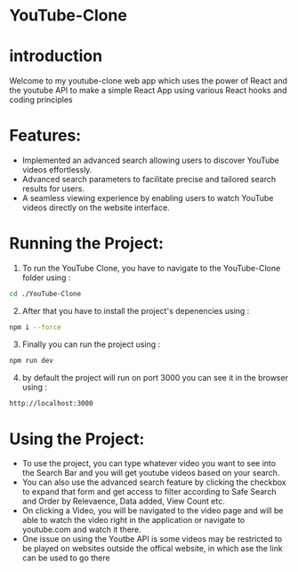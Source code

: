 # YouTube-Clone
# introduction
Welcome to my youtube-clone web app which uses the power of React and the youtube API  to make a simple React App using various React hooks and coding principles

# Features: 
* Implemented an advanced search allowing users to discover YouTube videos effortlessly.
* Advanced search parameters to facilitate precise and tailored search results for users.
* A seamless viewing experience by enabling users to watch YouTube videos directly on the
website interface.

# Running the Project: 
1. To run the YouTube Clone, you have to navigate to the YouTube-Clone folder using :

```bash
cd ./YouTube-Clone
```

2. After that you have to install the project's depenencies using :
```bash
npm i --force
```

3. Finally you can run the project using :
```bash
npm run dev 
```

4. by default the project will run on port 3000
you can see it in the browser using :

```bash
http://localhost:3000 
```

# Using the Project:
* To use the project, you can type whatever video you want to see into the Search Bar and you will get youtube videos based on your search.
* You can also use the advanced search feature by clicking the checkbox to expand that form and get access to filter according to Safe Search and Order by Relevaence, Data added, View Count etc.
* On clicking a Video, you will be navigated to the video page and will be able to watch the video right in the application or navigate to youtube.com and watch it there.
* One issue on using the Youtbe API is some videos may be restricted to be played on websites outside the offical website, in which ase the link can be used to go there
